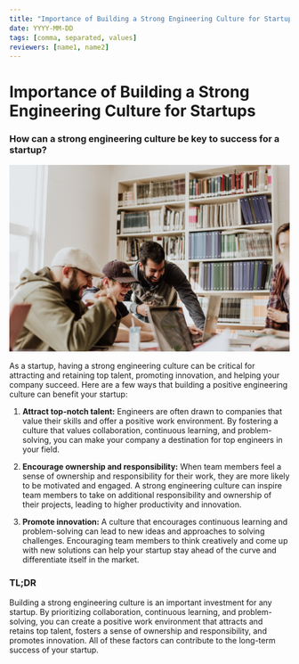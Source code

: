 ```yaml
---
title: "Importance of Building a Strong Engineering Culture for Startups"
date: YYYY-MM-DD
tags: [comma, separated, values]
reviewers: [name1, name2]
---
```


# Importance of Building a Strong Engineering Culture for Startups
### How can a strong engineering culture be key to success for a startup?


![](./images/importance-of-building-a-strong-engineering-culture-for-startups.jpeg)


As a startup, having a strong engineering culture can be critical for attracting and retaining top talent, promoting innovation, and helping your company succeed. Here are a few ways that building a positive engineering culture can benefit your startup:

1. **Attract top-notch talent:** Engineers are often drawn to companies that value their skills and offer a positive work environment. By fostering a culture that values collaboration, continuous learning, and problem-solving, you can make your company a destination for top engineers in your field.

2. **Encourage ownership and responsibility:** When team members feel a sense of ownership and responsibility for their work, they are more likely to be motivated and engaged. A strong engineering culture can inspire team members to take on additional responsibility and ownership of their projects, leading to higher productivity and innovation.

3. **Promote innovation:** A culture that encourages continuous learning and problem-solving can lead to new ideas and approaches to solving challenges. Encouraging team members to think creatively and come up with new solutions can help your startup stay ahead of the curve and differentiate itself in the market.

### TL;DR
Building a strong engineering culture is an important investment for any startup. By prioritizing collaboration, continuous learning, and problem-solving, you can create a positive work environment that attracts and retains top talent, fosters a sense of ownership and responsibility, and promotes innovation. All of these factors can contribute to the long-term success of your startup.
